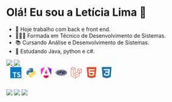 # Olá! Eu sou a Letícia Lima 👋

- 🔭 Hoje trabalho com back e front end.
- 👩🏻‍🎓 Formada em Técnico de Desenvolvimento de Sistemas.
- 📚 Cursando Análise e Desenvolvimento de Sistemas.
- 🌱 Estudando Java, python e c#.

<div style="display: flex; align-items: center;">
  <a href="https://github.com/leticialimacarmo">
    <img height="180em" src="https://github-readme-stats.vercel.app/api?username=leticialimacarmo&show_icons=true&bg_color=0d1117&title_color=purple&text_color=a6accd&icon_color=bb86fc&border_color=373e47&include_all_commits=true&count_private=true" />
    <img height="180em" src="https://github-readme-stats.vercel.app/api/top-langs/?username=leticialimacarmo&layout=compact&langs_count=16&bg_color=0d1117&title_color=purple&text_color=a6accd&icon_color=bb86fc&border_color=373e47" />
  </a>
</div>

<div style="display: flex; align-items: center; gap: 10px; flex-wrap: wrap;"><br>
<!--   <img align="center" alt="Leticia-Js" height="30" width="30" src="https://raw.githubusercontent.com/devicons/devicon/master/icons/javascript/javascript-original.svg"> -->
  <img align="center" alt="Leticia-Ts" height="30" width="30" src="https://raw.githubusercontent.com/devicons/devicon/master/icons/typescript/typescript-original.svg">
  <img align="center" alt="Leticia-Py" height="30" width="30" src="https://raw.githubusercontent.com/devicons/devicon/master/icons/python/python-original.svg">
<!--   <img align="center" alt="Leticia-Node" height="30" width="30" src="https://raw.githubusercontent.com/devicons/devicon/master/icons/nodejs/nodejs-original.svg"> -->
  <img align="center" alt="Leticia-Ang" height="30" width="30" src="https://raw.githubusercontent.com/devicons/devicon/master/icons/angular/angular-original.svg">
<!--   <img align="center" alt="Leticia-Rct" height="30" width="30" src="https://raw.githubusercontent.com/devicons/devicon/master/icons/react/react-original.svg"> -->
<!--   <img align="center" alt="Leticia-Java" height="30" width="30" src="https://raw.githubusercontent.com/devicons/devicon/master/icons/java/java-original.svg"> -->
  <img align="center" alt="Leticia-PHP" height="30" width="30" src="https://raw.githubusercontent.com/devicons/devicon/master/icons/php/php-original.svg">
  <img align="center" alt="Leticia-Laravel" height="30" width="30" src="https://raw.githubusercontent.com/devicons/devicon/master/icons/laravel/laravel-original.svg">
  <img align="center" alt="Leticia-HTML" height="30" width="30" src="https://raw.githubusercontent.com/devicons/devicon/master/icons/html5/html5-plain.svg">
  <img align="center" alt="Leticia-CSS" height="30" width="30" src="https://raw.githubusercontent.com/devicons/devicon/master/icons/css3/css3-plain.svg">
</div>

## 

<div>
  <a href="https://www.linkedin.com/in/leticia-lima-carmo"><img src="https://img.shields.io/badge/LinkedIn-0077B5?style=for-the-badge&logo=linkedin&logoColor=white" target="_blank"></a>
    <a href="mailto:leticiayoongi6@gmail.com"><img src="https://img.shields.io/badge/Gmail-D14836?style=for-the-badge&logo=gmail&logoColor=white" target="_blank"></a>
    <a href="https://wa.me/5511958632273"><img src="https://img.shields.io/badge/WhatsApp-25D366?style=for-the-badge&logo=whatsapp&logoColor=white" target="_blank"></a>
</div>

